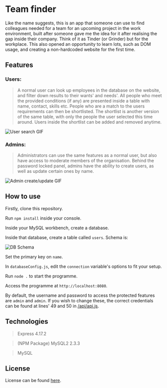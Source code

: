 # Team finder 

Like the name suggests, this is an app that someone can use to find colleagues needed for a team for an upcoming project in the work environment, built after someone gave me the idea for it after realising the gap inside their company. Think of it as Tinder (or Grinder) but for the workplace. This also opened an opportunity to learn lots, such as DOM usage, and creating a non-hardcoded website for the first time.

## Features

### Users:

> A normal user can look up employees in the database on the website, and filter down results to their wants' and needs'. All people who meet the provided conditions (if any) are presented inside a table with name, contact, skills etc. People who are a match to the users requirements can then be shortlisted. The shortlist is another version of the same table, with only the people the user selected this time around. Users inside the shortlist can be added and removed anytime.

![User search GIF](https://github.com/qtdceu/team_finder/blob/main/img/ezgif.com-gif-maker.gif)

### Admins:

> Administrators can use the same features as a normal user, but also have access to moderate members of the organisation. Behind the password locked panel, admins have the ability to create users, as well as update certain ones by name. 

![Admin create/update GIF](https://github.com/qtdceu/team_finder/blob/main/img/ezgif.com-gif-maker%20(1).gif)

## How to use

Firstly, clone this repository.

Run `npm install` inside your console.

Inside your MySQL workbench, create a database.

Inside that database, create a table called `users`. Schema is:

![DB Schema](https://github.com/qtdceu/team_finder/blob/main/img/schema.png)

Set the primary key on `name`.

In `databaseConfig.js`, edit the `connection` variable's options to fit your setup. 

Run `node .` to start the programme. 

Access the programme at `http://localhost:8080`.

By default, the username and password to access the protected features are `admin` and `admin`. If you wish to change these, the correct credentials can be found at lines' 49 and 50 in [/api/api.js](https://github.com/qtdceu/team_finder/blob/main/api/api.js).

## Technologies

> Express 4.17.2

> (NPM Package) MySQL2 2.3.3

> MySQL

## License 

License can be found [here](https://github.com/qtdceu/team_finder/blob/main/LICENSE).